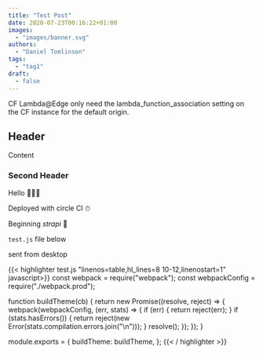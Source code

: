```yaml
---
title: "Test Post"
date: 2020-07-23T00:16:22+01:00
images:
  - "images/banner.svg"
authors:
  - "Daniel Tomlinson"
tags:
  - "tag1"
draft:
  - false
---
```


CF Lambda@Edge only need the lambda_function_association setting on the CF instance for the default origin.

<!--more-->

## Header

Content

### Second Header

Hello 💁🏻‍♀️

Deployed with circle CI ⏱

Beginning _strapi_ 🐳

`test.js` file below

sent from desktop

{{< highlighter test.js "linenos=table,hl_lines=8 10-12,linenostart=1" javascript>}}
const webpack = require("webpack");
const webpackConfig = require("./webpack.prod");

function buildTheme(cb) {
  return new Promise((resolve, reject) => {
    webpack(webpackConfig, (err, stats) => {
      if (err) {
        return reject(err);
      }
      if (stats.hasErrors()) {
        return reject(new Error(stats.compilation.errors.join("\n")));
      }
      resolve();
    });
  });
}

module.exports = {
  buildTheme: buildTheme,
};
{{< / highlighter >}}
